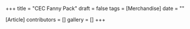 +++
title = "CEC Fanny Pack"
draft = false
tags = [Merchandise]
date = ""

[Article]
contributors = []
gallery = []
+++